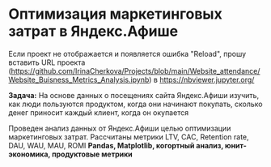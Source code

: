 # Оптимизация маркетинговых затрат в Яндекс.Афише

Если проект не отображается и появляется ошибка "Reload", прошу вставить URL проекта (https://github.com/IrinaCherkova/Projects/blob/main/Website_attendance/Website_Buisness_Metrics_Analysis.ipynb) в https://nbviewer.jupyter.org/

 <b>Задача:</b> На основе данных о посещениях сайта Яндекс.Афиши изучить, как люди пользуются продуктом, когда они начинают покупать, сколько денег приносит каждый клиент, когда он окупается 

Проведен анализ данных от Яндекс.Афиши целью оптимизации маркетинговых затрат.
Рассчитаны метрики LTV, CAC, Retention rate, DAU, WAU, MAU, ROMI
 <b>Pandas, Matplotlib, когортный анализ, юнит-экономика, продуктовые метрики </b>

